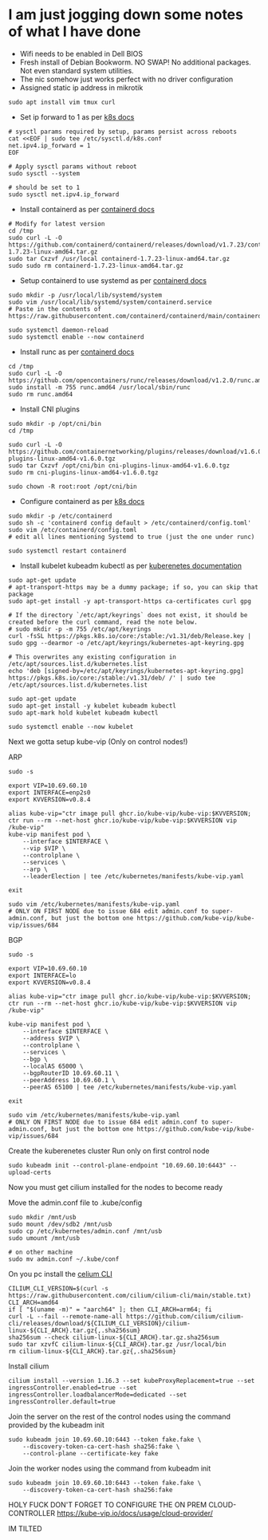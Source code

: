 # I am just jogging down some notes of what I have done

- Wifi needs to be enabled in Dell BIOS
- Fresh install of Debian Bookworm. NO SWAP! No additional packages. Not even standard system utilities.
- The nic somehow just works perfect with no driver configuration
- Assigned static ip address in mikrotik

```
sudo apt install vim tmux curl
```

- Set ip forward to 1 as per [k8s docs](https://kubernetes.io/docs/setup/production-environment/container-runtimes/#prerequisite-ipv4-forwarding-optional)

```
# sysctl params required by setup, params persist across reboots
cat <<EOF | sudo tee /etc/sysctl.d/k8s.conf
net.ipv4.ip_forward = 1
EOF

# Apply sysctl params without reboot
sudo sysctl --system

# should be set to 1
sudo sysctl net.ipv4.ip_forward
```

- Install containerd as per [containerd docs](https://github.com/containerd/containerd/blob/main/docs/getting-started.md#option-1-from-the-official-binaries)

```
# Modify for latest version
cd /tmp
sudo curl -L -O https://github.com/containerd/containerd/releases/download/v1.7.23/containerd-1.7.23-linux-amd64.tar.gz
sudo tar Cxzvf /usr/local containerd-1.7.23-linux-amd64.tar.gz
sudo sudo rm containerd-1.7.23-linux-amd64.tar.gz
```

- Setup containerd to use systemd as per [containerd docs](https://github.com/containerd/containerd/blob/main/docs/getting-started.md#systemd)

```
sudo mkdir -p /usr/local/lib/systemd/system
sudo vim /usr/local/lib/systemd/system/containerd.service
# Paste in the contents of https://raw.githubusercontent.com/containerd/containerd/main/containerd.service

sudo systemctl daemon-reload
sudo systemctl enable --now containerd
```

- Install runc as per [containerd docs](https://github.com/containerd/containerd/blob/main/docs/getting-started.md#step-2-installing-runc)

```
cd /tmp
sudo curl -L -O https://github.com/opencontainers/runc/releases/download/v1.2.0/runc.amd64
sudo install -m 755 runc.amd64 /usr/local/sbin/runc
sudo rm runc.amd64
```

- Install CNI plugins

```
sudo mkdir -p /opt/cni/bin
cd /tmp

sudo curl -L -O https://github.com/containernetworking/plugins/releases/download/v1.6.0/cni-plugins-linux-amd64-v1.6.0.tgz
sudo tar Cxzvf /opt/cni/bin cni-plugins-linux-amd64-v1.6.0.tgz
sudo rm cni-plugins-linux-amd64-v1.6.0.tgz

sudo chown -R root:root /opt/cni/bin
```

- Configure containerd as per [k8s docs](https://kubernetes.io/docs/setup/production-environment/container-runtimes/#containerd-systemd)

```
sudo mkdir -p /etc/containerd
sudo sh -c 'containerd config default > /etc/containerd/config.toml'
sudo vim /etc/containerd/config.toml
# edit all lines mentioning Systemd to true (just the one under runc)

sudo systemctl restart containerd
```

- Install kubelet kubeadm kubectl as per [kuberenetes documentation](https://kubernetes.io/docs/setup/production-environment/tools/kubeadm/install-kubeadm/#installing-kubeadm-kubelet-and-kubectl)

```
sudo apt-get update
# apt-transport-https may be a dummy package; if so, you can skip that package
sudo apt-get install -y apt-transport-https ca-certificates curl gpg

# If the directory `/etc/apt/keyrings` does not exist, it should be created before the curl command, read the note below.
# sudo mkdir -p -m 755 /etc/apt/keyrings
curl -fsSL https://pkgs.k8s.io/core:/stable:/v1.31/deb/Release.key | sudo gpg --dearmor -o /etc/apt/keyrings/kubernetes-apt-keyring.gpg

# This overwrites any existing configuration in /etc/apt/sources.list.d/kubernetes.list
echo 'deb [signed-by=/etc/apt/keyrings/kubernetes-apt-keyring.gpg] https://pkgs.k8s.io/core:/stable:/v1.31/deb/ /' | sudo tee /etc/apt/sources.list.d/kubernetes.list

sudo apt-get update
sudo apt-get install -y kubelet kubeadm kubectl
sudo apt-mark hold kubelet kubeadm kubectl

sudo systemctl enable --now kubelet
```

Next we gotta setup kube-vip (Only on control nodes!)

ARP

```
sudo -s

export VIP=10.69.60.10
export INTERFACE=enp2s0
export KVVERSION=v0.8.4

alias kube-vip="ctr image pull ghcr.io/kube-vip/kube-vip:$KVVERSION; ctr run --rm --net-host ghcr.io/kube-vip/kube-vip:$KVVERSION vip /kube-vip"
kube-vip manifest pod \
    --interface $INTERFACE \
    --vip $VIP \
    --controlplane \
    --services \
    --arp \
    --leaderElection | tee /etc/kubernetes/manifests/kube-vip.yaml

exit

sudo vim /etc/kubernetes/manifests/kube-vip.yaml
# ONLY ON FIRST NODE due to issue 684 edit admin.conf to super-admin.conf, but just the bottom one https://github.com/kube-vip/kube-vip/issues/684
```

BGP

```
sudo -s

export VIP=10.69.60.10
export INTERFACE=lo
export KVVERSION=v0.8.4

alias kube-vip="ctr image pull ghcr.io/kube-vip/kube-vip:$KVVERSION; ctr run --rm --net-host ghcr.io/kube-vip/kube-vip:$KVVERSION vip /kube-vip"

kube-vip manifest pod \
    --interface $INTERFACE \
    --address $VIP \
    --controlplane \
    --services \
    --bgp \
    --localAS 65000 \
    --bgpRouterID 10.69.60.11 \
    --peerAddress 10.69.60.1 \
    --peerAS 65100 | tee /etc/kubernetes/manifests/kube-vip.yaml

exit

sudo vim /etc/kubernetes/manifests/kube-vip.yaml
# ONLY ON FIRST NODE due to issue 684 edit admin.conf to super-admin.conf, but just the bottom one https://github.com/kube-vip/kube-vip/issues/684
```

Create the kuberenetes cluster
Run only on first control node

```
sudo kubeadm init --control-plane-endpoint "10.69.60.10:6443" --upload-certs
```

Now you must get cilium installed for the nodes to become ready

Move the admin.conf file to .kube/config

```
sudo mkdir /mnt/usb
sudo mount /dev/sdb2 /mnt/usb
sudo cp /etc/kubernetes/admin.conf /mnt/usb
sudo umount /mnt/usb

# on other machine
sudo mv admin.conf ~/.kube/conf
```

On you pc install the [celium CLI](https://docs.cilium.io/en/stable/gettingstarted/k8s-install-default/#install-the-cilium-cli)

```
CILIUM_CLI_VERSION=$(curl -s https://raw.githubusercontent.com/cilium/cilium-cli/main/stable.txt)
CLI_ARCH=amd64
if [ "$(uname -m)" = "aarch64" ]; then CLI_ARCH=arm64; fi
curl -L --fail --remote-name-all https://github.com/cilium/cilium-cli/releases/download/${CILIUM_CLI_VERSION}/cilium-linux-${CLI_ARCH}.tar.gz{,.sha256sum}
sha256sum --check cilium-linux-${CLI_ARCH}.tar.gz.sha256sum
sudo tar xzvfC cilium-linux-${CLI_ARCH}.tar.gz /usr/local/bin
rm cilium-linux-${CLI_ARCH}.tar.gz{,.sha256sum}
```

Install cilium

```
cilium install --version 1.16.3 --set kubeProxyReplacement=true --set ingressController.enabled=true --set ingressController.loadbalancerMode=dedicated --set ingressController.default=true
```

Join the server on the rest of the control nodes using the command provided by the kubeadm init

```
sudo kubeadm join 10.69.60.10:6443 --token fake.fake \
    --discovery-token-ca-cert-hash sha256:fake \
    --control-plane --certificate-key fake
```

Join the worker nodes using the command from kubeadm init

```
sudo kubeadm join 10.69.60.10:6443 --token fake.fake \
    --discovery-token-ca-cert-hash sha256:fake
```

HOLY FUCK DON'T FORGET TO CONFIGURE THE ON PREM CLOUD-CONTROLLER
https://kube-vip.io/docs/usage/cloud-provider/

IM TILTED
